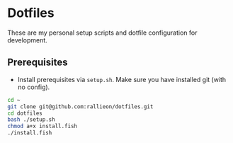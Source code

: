 # Dotfiles

These are my personal setup scripts and dotfile configuration for development.

## Prerequisites

- Install prerequisites via `setup.sh`. Make sure you have installed git (with no config).

```bash
cd ~
git clone git@github.com:rallieon/dotfiles.git
cd dotfiles
bash ./setup.sh
chmod a+x install.fish
./install.fish
```
